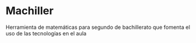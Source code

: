 # Machiller
Herramienta de matemáticas para segundo de bachillerato que fomenta el uso de las tecnologías en el aula
